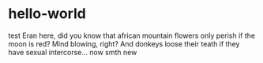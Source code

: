 # hello-world
test
Eran here, did you know that african mountain flowers only perish if the moon is red? Mind blowing, right?
And donkeys loose their teath if they have sexual intercorse... 
now smth new
